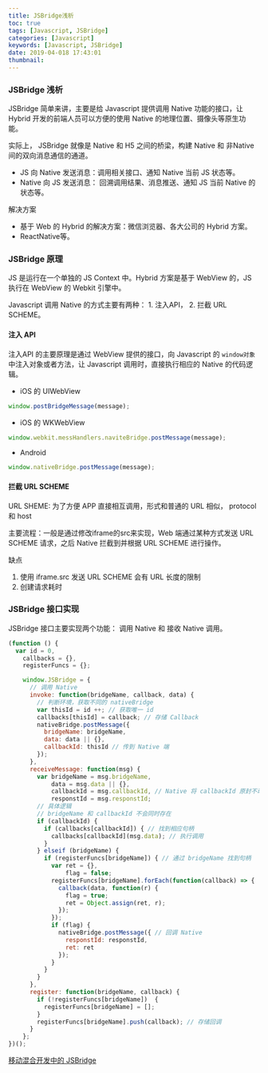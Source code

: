 ```yaml
---
title: JSBridge浅析
toc: true
tags: [Javascript, JSBridge]
categories: [Javascript]
keywords: [Javascript, JSBridge]
date: 2019-04-018 17:43:01
thumbnail:
---
```


### JSBridge 浅析

JSBridge 简单来讲，主要是给 Javascript 提供调用 Native 功能的接口，让 Hybrid 开发的前端人员可以方便的使用 Native 的地理位置、摄像头等原生功能。

实际上， JSBridge 就像是 Native 和 H5 之间的桥梁，构建 Native 和 非Native 间的双向消息通信的通道。

* JS 向 Native 发送消息：调用相关接口、通知 Native 当前 JS 状态等。
* Native 向 JS 发送消息： 回溯调用结果、消息推送、通知 JS 当前 Native 的状态等。

解决方案
* 基于 Web 的 Hybrid 的解决方案：微信浏览器、各大公司的 Hybrid 方案。
* ReactNative等。

<!-- more -->
### JSBridge 原理

JS 是运行在一个单独的 JS Context 中。Hybrid 方案是基于 WebView 的，JS 执行在 WebView 的 Webkit 引擎中。

Javascript 调用 Native 的方式主要有两种： 1. 注入API， 2. 拦截 URL SCHEME。

#### 注入 API

注入API 的主要原理是通过 WebView 提供的接口，向 Javascript 的 `window对象` 中注入对象或者方法，让 Javascript 调用时，直接执行相应的 Native 的代码逻辑。

* iOS 的 UIWebView
```js
window.postBridgeMessage(message);
```

* iOS 的 WKWebView
```js
window.webkit.messHandlers.naviteBridge.postMessage(message);
```

* Android
```js
window.nativeBridge.postMessage(message);
```

#### 拦截 URL SCHEME

URL SHEME: 为了方便 APP 直接相互调用，形式和普通的 URL 相似， protocol 和 host

主要流程：一般是通过修改iframe的src来实现，Web 端通过某种方式发送 URL SCHEME 请求，之后 Native 拦截到并根据 URL SCHEME 进行操作。

缺点
1. 使用 iframe.src 发送 URL SCHEME 会有 URL 长度的限制
2. 创建请求耗时

### JSBridge 接口实现

JSBridge 接口主要实现两个功能： 调用 Native 和 接收 Native 调用。

```js 
(function () {
  var id = 0,
    callbacks = {},
    registerFuncs = {};

    window.JSBridge = {
      // 调用 Native
      invoke: function(bridgeName, callback, data) {
        // 判断环境，获取不同的 nativeBridge
        var thisId = id ++; // 获取唯一 id
        callbacks[thisId] = callback; // 存储 Callback
        nativeBridge.postMessage({
          bridgeName: bridgeName,
          data: data || {},
          callbackId: thisId // 传到 Native 端
        });
      },
      receiveMessage: function(msg) {
        var bridgeName = msg.bridgeName,
            data = msg.data || {},
            callbackId = msg.callbackId, // Native 将 callbackId 原封不动传回
            responstId = msg.responstId;
        // 具体逻辑
        // bridgeName 和 callbackId 不会同时存在
        if (callbackId) {
          if (callbacks[callbackId]) { // 找到相应句柄
            callbacks[callbackId](msg.data); // 执行调用
          }
        } elseif (bridgeName) {
          if (registerFuncs[bridgeName]) { // 通过 bridgeName 找到句柄
            var ret = {},
                flag = false;
            registerFuncs[bridgeName].forEach(function(callback) => {
              callback(data, function(r) {
                flag = true;
                ret = Object.assign(ret, r);
              });
            });
            if (flag) {
              nativeBridge.postMessage({ // 回调 Native
                responstId: responstId,
                ret: ret
              });
            }
          }
        }
      },
      register: function(bridgeName, callback) {
        if (!registerFuncs[bridgeName])  {
          registerFuncs[bridgeName] = [];
        }
        registerFuncs[bridgeName].push(callback); // 存储回调
      }
    };
})();

```

[移动混合开发中的 JSBridge](https://blog.ymfe.org/%E6%B7%B7%E5%90%88%E5%BC%80%E5%8F%91%E4%B8%AD%E7%9A%84JSBridge/)